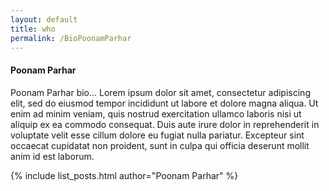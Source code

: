 ```yaml
---
layout: default
title: who
permalink: /BioPoonamParhar
---
```


<h4>Poonam Parhar</h4>

<div>Poonam Parhar bio... Lorem ipsum dolor sit amet, consectetur adipiscing elit, sed do eiusmod tempor incididunt ut labore et dolore magna aliqua. Ut enim ad minim veniam, quis nostrud exercitation ullamco laboris nisi ut aliquip ex ea commodo consequat. Duis aute irure dolor in reprehenderit in voluptate velit esse cillum dolore eu fugiat nulla pariatur. Excepteur sint occaecat cupidatat non proident, sunt in culpa qui officia deserunt mollit anim id est laborum.</div>


{% include list_posts.html author="Poonam Parhar" %}

